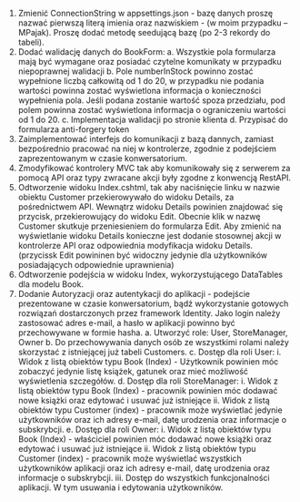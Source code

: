 1. Zmienić ConnectionString w appsettings.json - bazę danych proszę nazwać pierwszą literą imienia oraz nazwiskiem - (w moim przypadku – MPajak). Proszę dodać metodę seedującą bazę (po 2-3 rekordy do tabeli).
2. Dodać walidację danych do BookForm:
a. Wszystkie pola formularza mają być wymagane oraz posiadać czytelne komunikaty w przypadku niepoprawnej walidacji
b. Pole numberInStock powinno zostać wypełnione liczbą całkowitą od 1 do 20, w przypadku nie podania wartości powinna zostać wyświetlona informacja o konieczności wypełnienia pola. Jeśli podana zostanie wartość spoza przedziału, pod polem powinna zostać wyświetlona informacja o ograniczeniu wartości od 1 do 20.
c. Implementacja walidacji po stronie klienta
d. Przypisać do formularza anti-forgery token
3. Zaimplementować interfejs do komunikacji z bazą dannych, zamiast bezpośrednio pracować na niej w kontrolerze, zgodnie z podejściem zaprezentowanym w czasie konwersatorium.
4. Zmodyfikować kontrolery MVC tak aby komunikowały się z serwerem za pomocą API oraz typy zwracane akcji były zgodne z konwencją RestAPI.
5. Odtworzenie widoku Index.cshtml, tak aby naciśnięcie linku w nazwie obiektu Customer przekierowywało do widoku Details, za pośrednictwem API. Wewnątrz widoku Details powinien znajdować się przycisk, przekierowujący do widoku Edit. Obecnie klik w nazwę Customer skutkuje przeniesieniem do formularza Edit. Aby zmienić na wyświetlanie widoku Details konieczne jest dodanie stosownej akcji w kontrolerze API oraz odpowiednia modyfikacja widoku Details. (przycissk Edit powininen być widoczny jedynie dla użytkowników posiadających odpowiednie uprawnienia)
6. Odtworzenie podejścia w widoku Index, wykorzystującego DataTables dla modelu Book.
7. Dodanie Autoryzacji oraz autentykacji do aplikacji - podejście prezentowane w czasie konwersatorium, bądź wykorzystanie gotowych rozwiązań dostarczonych przez framework Identity. Jako login należy zastosować adres e-mail, a hasło w aplikacji powinno być przechowywane w formie hasha.
a. Utworzyć role: User, StoreManager, Owner
b. Do przechowywania danych osób ze wszystkimi rolami należy skorzystać z istniejącej już tabeli Customers.
c. Dostęp dla roli User:
i. Widok z listą obiektów typu Book (Index) - Użytkownik powinien móc zobaczyć jedynie listę książek, gatunek oraz mieć możliwość wyświetlenia szczegółów.
d. Dostęp dla roli StoreManager:
i. Widok z listą obiektów typu Book (Index) - pracownik powinien móc dodawać nowe książki oraz edytować i usuwać już istniejące
ii. Widok z listą obiektów typu Customer (index) - pracownik może wyświetlać jedynie użytkowników oraz ich adresy e-mail, datę urodzenia oraz informacje o subskrybcji.
e. Dostęp dla roli Owner:
i. Widok z listą obiektów typu Book (Index) - właściciel powinien móc dodawać nowe książki oraz edytować i usuwać już istniejące
ii. Widok z listą obiektów typu Customer (index) - pracownik może wyświetlać wszystkich użytkowników aplikacji oraz ich adresy e-mail, datę urodzenia oraz informacje o subskrybcji.
iii. Dostęp do wszystkich funkcjonalności aplikacji. W tym usuwania i edytowania użytkowników.
